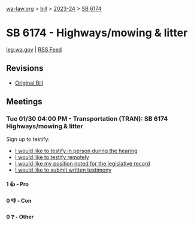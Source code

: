 [wa-law.org](/) > [bill](/bill/) > [2023-24](/bill/2023-24/) > [SB 6174](/bill/2023-24/sb/6174/)

# SB 6174 - Highways/mowing & litter
[leg.wa.gov](https://app.leg.wa.gov/billsummary?BillNumber=6174&Year=2023&Initiative=false) | [RSS Feed](./rss.xml)

## Revisions
* [Original Bill](1/)

## Meetings
### Tue 01/30 04:00 PM - Transportation (TRAN): SB 6174 Highways/mowing & litter
Sign up to testify:
* [I would like to testify in person during the hearing](https://app.leg.wa.gov/csi/Testifier/Add?chamber=House&mId=31805&aId=158133&caId=23675&tId=1)
* [I would like to testify remotely](https://app.leg.wa.gov/csi/Testifier/Add?chamber=House&mId=31805&aId=158133&caId=23675&tId=2)
* [I would like my position noted for the legislative record](https://app.leg.wa.gov/csi/Testifier/Add?chamber=House&mId=31805&aId=158133&caId=23675&tId=3)
* [I would like to submit written testimony](https://app.leg.wa.gov/csi/Testifier/Add?chamber=House&mId=31805&aId=158133&caId=23675&tId=4)

#### 1 👍 - Pro

#### 0 👎 - Con

#### 0 ❓ - Other

